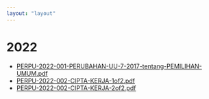 ```yaml
---
layout: "layout"
---
```

# 2022
* [PERPU-2022-001-PERUBAHAN-UU-7-2017-tentang-PEMILIHAN-UMUM.pdf](PERPU-2022-001-PERUBAHAN-UU-7-2017-tentang-PEMILIHAN-UMUM.pdf)
* [PERPU-2022-002-CIPTA-KERJA-1of2.pdf](PERPU-2022-002-CIPTA-KERJA-1of2.pdf)
* [PERPU-2022-002-CIPTA-KERJA-2of2.pdf](PERPU-2022-002-CIPTA-KERJA-2of2.pdf)
